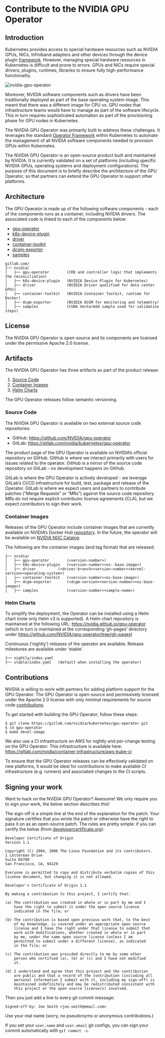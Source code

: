 # Contribute to the NVIDIA GPU Operator

## Introduction
Kubernetes provides access to special hardware resources such as NVIDIA GPUs, NICs, Infiniband adapters and other devices through the device plugin [framework](https://kubernetes.io/docs/concepts/extend-kubernetes/compute-storage-net/device-plugins/). 
However, managing special hardware resources in Kubernetes is difficult and prone to errors. GPUs and NICs require special drivers, plugins, runtimes, libraries to ensure fully high-performance functionality.

![nvidia-gpu-operator](https://www.nvidia.com/content/dam/en-zz/Solutions/Data-Center/egx/nvidia-egx-platform-gold-image-full-2c50-d@2x.jpg)

Moreover, NVIDIA software components such as drivers have been traditionally deployed as part of the base operating system image. This meant that there was a different image for CPU vs. GPU nodes that infrastructure teams would have to manage as part of the software lifecycle. This in turn requires sophisticated automation as part of the provisioning phase for GPU nodes in Kubernetes. 

The NVIDIA GPU Operator was primarily built to address these challenges. It leverages the standard [Operator Framework](https://coreos.com/blog/introducing-operator-framework) within Kubernetes to automate the management of all NVIDIA software components needed to provision GPUs within Kubernetes.

The NVIDIA GPU Operator is an open-source product built and maintained by NVIDIA. It is currently validated on a set of platforms (including specific NVIDIA GPUs, operating systems and deployment configurations). The purpose of this document is to briefly describe the architecture of the GPU Operator, so that partners can extend the GPU Operator to support other platforms.

## Architecture
The GPU Operator is made up of the following software components - each of the components runs as a container, including NVIDIA drivers. The associated code is linked to each of the components below:

* [gpu-operator](https://gitlab.com/nvidia/kubernetes/gpu-operator)
* [k8s-device-plugin](https://github.com/NVIDIA/k8s-device-plugin)
* [driver](https://gitlab.com/nvidia/container-images/driver)
* [container-toolkit](https://gitlab.com/nvidia/container-toolkit/container-config)
* [dcgm-exporter](https://gitlab.com/nvidia/container-toolkit/gpu-monitoring-tools)
* [samples](https://gitlab.com/nvidia/container-images/samples/-/tree/master/cuda/rhel-ubi8/vector-add)

```
gitlab.com/
├── nvidia/
│   ├── gpu-operator		(CRD and controller logic that implements the reconciliation)
│   ├── k8s-device-plugin	(NVIDIA Device Plugin for Kubernetes)
│   ├── driver              (NVIDIA Driver qualified for data center GPUs)
│   ├── container-toolkit   (NVIDIA Container Toolkit, runtime for Docker) 
│   ├── dcgm-exporter    	(NVIDIA DCGM for monitoring and telemetry)	
│   ├── samples		        (CUDA VectorAdd sample used for validation steps)
```

## License
The NVIDIA GPU Operator is open-source and its components are licensed under the permissive Apache 2.0 license.

## Artifacts
The NVIDIA GPU Operator has three artifacts as part of the product release:
1. [Source Code](#source-code)
1. [Container Images](#container-images)
1. [Helm Charts](#helm-charts)

The GPU Operator releases follow semantic versioning.

### <a name="source-code"></a> Source Code

The NVIDIA GPU Operator is available on two external source code repositories:
* GitHub: https://github.com/NVIDIA/gpu-operator
* GitLab: https://gitlab.com/nvidia/kubernetes/gpu-operator

The product page of the GPU Operator is available on NVIDIA’s official repository on GitHub. GitHub is where we interact primarily with users for issues related to the operator. GitHub is a mirror of the source code repository on GitLab - no development happens on GitHub.

GitLab is where the GPU Operator is actively developed - we leverage GitLab’s CI/CD infrastructure for build, test, package and release of the Operator. GitLab is where we expect users and partners to contribute patches (“Merge Requests” or “MRs”) against the source code repository. MRs do not require explicit contributor license agreements (CLA), but we expect contributors to sign their work.

### <a name="container-images"></a> Container Images

Releases of the GPU Operator include container images that are currently available on NVIDIA’s Docker Hub [repository](https://hub.docker.com/u/nvidia). In the future, the operator will be available on [NVIDIA NGC Catalog](https://ngc.nvidia.com/).

The following are the container images (and tag format) that are released: 
```
├── nvidia/
│   ├── gpu-operator		(<version-number>)
│   ├── k8s-device-plugin	(<version-number><os--base-image>)
│   ├── driver          (<driver-branch><version-number><kernel-version><operating-system>)
│   ├── container-toolkit	(<version-number><os-base-image>)
│   ├── dcgm-exporter	    (<dcgm-version><version-number><os-base-image>)
│   ├── samples		        (<version-number><sample-name>)
```

### <a name="helm-charts"></a> Helm Charts
To simplify the deployment, the Operator can be installed using a Helm chart (note only Helm v3 is supported). A Helm chart repository is maintained at the following URL: https://nvidia.github.io/gpu-operator (which in turn is maintained at the corresponding ‘gh-pages’ directory under https://github.com/NVIDIA/gpu-operator/tree/gh-pages) 

Continuous (‘nightly’) releases of the operator are available. Release milestones are available under ‘stable’.
```
├── nightly/index.yaml
├── stable/index.yaml	(default when installing the operator)
```
## Contributions
NVIDIA is willing to work with partners for adding platform support for the GPU Operator. The GPU Operator is open-source and permissively licensed under the Apache 2.0 license with only minimal requirements for source code [contributions](#signing).

To get started with building the GPU Operator, follow these steps:

```shell
$ git clone https://gitlab.com/nvidia/kubernetes/gpu-operator.git
$ cd gpu-operator
$ make devel-image
```
We also use a CI infrastructure on AWS for nightly and per-change testing on the GPU Operator. This infrastructure is available here: https://gitlab.com/nvidia/container-infrastructure/aws-kube-ci

To ensure that the GPU Operator releases can be effectively validated on new platforms, it would be ideal for contributions to make available CI infrastructure (e.g. runners) and associated changes to the CI scripts. 

## <a name="signing"></a>Signing your work 

Want to hack on the NVIDIA GPU Operator? Awesome!
We only require you to sign your work, the below section describes this!

The sign-off is a simple line at the end of the explanation for the patch. Your
signature certifies that you wrote the patch or otherwise have the right to pass
it on as an open-source patch. The rules are pretty simple: if you can certify
the below (from [developercertificate.org](http://developercertificate.org/)):

```
Developer Certificate of Origin
Version 1.1

Copyright (C) 2004, 2006 The Linux Foundation and its contributors.
1 Letterman Drive
Suite D4700
San Francisco, CA, 94129

Everyone is permitted to copy and distribute verbatim copies of this
license document, but changing it is not allowed.

Developer's Certificate of Origin 1.1

By making a contribution to this project, I certify that:

(a) The contribution was created in whole or in part by me and I
    have the right to submit it under the open source license
    indicated in the file; or

(b) The contribution is based upon previous work that, to the best
    of my knowledge, is covered under an appropriate open source
    license and I have the right under that license to submit that
    work with modifications, whether created in whole or in part
    by me, under the same open source license (unless I am
    permitted to submit under a different license), as indicated
    in the file; or

(c) The contribution was provided directly to me by some other
    person who certified (a), (b) or (c) and I have not modified
    it.

(d) I understand and agree that this project and the contribution
    are public and that a record of the contribution (including all
    personal information I submit with it, including my sign-off) is
    maintained indefinitely and may be redistributed consistent with
    this project or the open source license(s) involved.
```

Then you just add a line to every git commit message:

    Signed-off-by: Joe Smith <joe.smith@email.com>

Use your real name (sorry, no pseudonyms or anonymous contributions.)

If you set your `user.name` and `user.email` git configs, you can sign your
commit automatically with `git commit -s`.
